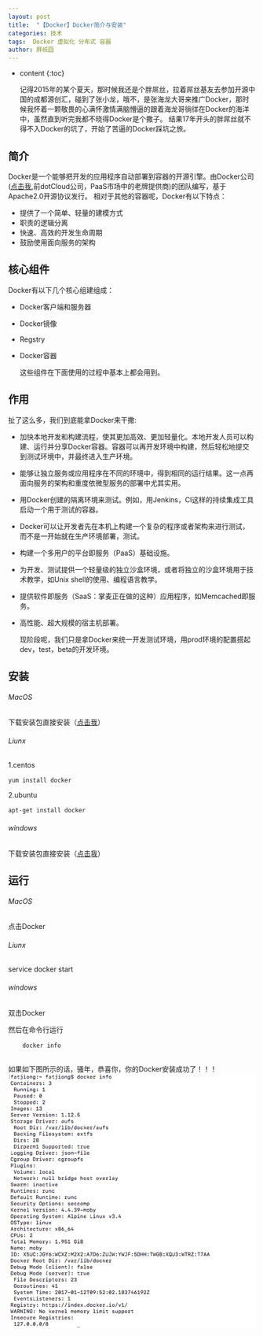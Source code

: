 ```yaml
---
layout: post
title:  "【Docker】Docker简介与安装"
categories: 技术
tags:  Docker 虚拟化 分布式 容器
author: 胖纸囧
---
```


* content
{:toc}

    记得2015年的某个夏天，那时候我还是个胖屌丝，拉着屌丝基友去参加开源中国的成都源创汇，碰到了张小龙，哦不，是张海龙大哥来推广Docker，那时候我怀着一颗敬畏的心满怀激情满脑懵逼的跟着海龙哥徜徉在Docker的海洋中，虽然直到听完我都不晓得Docker是个撒子。
    结果17年开头的胖屌丝就不得不入Docker的坑了，开始了苦逼的Docker踩坑之旅。

## 简介

   Docker是一个能够把开发的应用程序自动部署到容器的开源引擎。由Docker公司([点击我](http://www.docker.com),前dotCloud公司，PaaS市场中的老牌提供商)的团队编写，基于Apache2.0开源协议发行。
    相对于其他的容器呢，Docker有以下特点：
    
* 提供了一个简单、轻量的建模方式
* 职责的逻辑分离
* 快速、高效的开发生命周期
* 鼓励使用面向服务的架构

## 核心组件

   Docker有以下几个核心组建组成：
    
* Docker客户端和服务器
* Docker镜像
* Regstry
* Docker容器

    这些组件在下面使用的过程中基本上都会用到。
    
## 作用

   扯了这么多，我们到底能拿Docker来干撒:

* 加快本地开发和构建流程，使其更加高效、更加轻量化。本地开发人员可以构建、运行并分享Docker容器。容器可以再开发环境中构建，然后轻松地提交到测试环境中，并最终进入生产环境。
* 能够让独立服务或应用程序在不同的环境中，得到相同的运行结果。这一点再面向服务的架构和重度依微型服务的部署中尤其实用。
* 用Docker创建的隔离环境来测试。例如，用Jenkins，CI这样的持续集成工具启动一个用于测试的容器。
* Docker可以让开发者先在本机上构建一个复杂的程序或者架构来进行测试，而不是一开始就在生产环境部署，测试。
* 构建一个多用户的平台即服务（PaaS）基础设施。
* 为开发、测试提供一个轻量级的独立沙盒环境，或者将独立的沙盒环境用于技术教学，如Unix shell的使用、编程语言教学。
* 提供软件即服务（SaaS：掌麦正在做的这种）应用程序，如Memcached即服务。
* 高性能、超大规模的宿主机部署。
    
    现阶段呢，我们只是拿Docker来统一开发测试环境，用prod环境的配置搭起dev，test，beta的开发环境。

## 安装

###### MacOS
    
   下载安装包直接安装（[点击我](https://download.docker.com/mac/stable/Docker.dmg)）
   
###### Liunx

1.centos

```
yum install docker
```

2.ubuntu

```
apt-get install docker
```

###### windows

下载安装包直接安装（[点击我](https://download.docker.com/win/stable/InstallDocker.msi)）

## 运行

###### MacOS
    
   点击Docker
   
###### Liunx
   
   service docker start

###### windows
  
  双击Docker

然后在命令行运行

```
    docker info
    
```
如果如下图所示的话，骚年，恭喜你，你的Docker安装成功了！！！
![](/img/post/Docker/QQ20170112-0.png)








